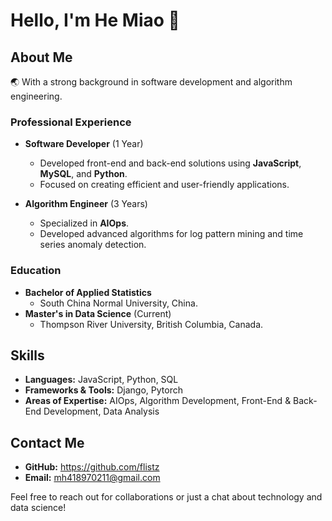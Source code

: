 # Hello, I'm He Miao 👋

## About Me

🌏 With a strong background in software development and algorithm engineering.

### Professional Experience

- **Software Developer** (1 Year)
  - Developed front-end and back-end solutions using **JavaScript**, **MySQL**, and **Python**.
  - Focused on creating efficient and user-friendly applications.

- **Algorithm Engineer** (3 Years)
  - Specialized in **AIOps**.
  - Developed advanced algorithms for log pattern mining and time series anomaly detection.

### Education

- **Bachelor of Applied Statistics**
  - South China Normal University, China.
- **Master's in Data Science** (Current)
  - Thompson River University, British Columbia, Canada.

## Skills

- **Languages:** JavaScript, Python, SQL
- **Frameworks & Tools:** Django, Pytorch
- **Areas of Expertise:** AIOps, Algorithm Development, Front-End & Back-End Development, Data Analysis

## Contact Me

- **GitHub:** https://github.com/flistz
- **Email:** mh418970211@gmail.com

Feel free to reach out for collaborations or just a chat about technology and data science!


<!--
**flistz/flistz** is a ✨ _special_ ✨ repository because its `README.md` (this file) appears on your GitHub profile.

Here are some ideas to get you started:

- 🔭 I’m currently working on ...
- 🌱 I’m currently learning ...
- 👯 I’m looking to collaborate on ...
- 🤔 I’m looking for help with ...
- 💬 Ask me about ...
- 📫 How to reach me: ...
- 😄 Pronouns: ...
- ⚡ Fun fact: ...
-->
